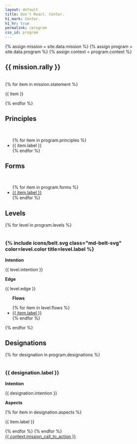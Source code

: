 ```yaml
---
layout: default
title: Don't React. Center.
h1_mark: Center.
h1_hr: true
permalink: /program
css_id: program
---
```


{% assign mission = site.data.mission %}
{% assign program = site.data.program %}
{% assign context = program.context %}

<section class="md-flow">
  <h2>{{ mission.rally }}</h2>
  <br>
  {% for item in mission.statement %}
  <p>{{ item }}</p>
  {% endfor %}
</section>

<section class="md-flow">
  <h2>Principles</h2>
  <br>
  <ul>
    {% for item in program.principles %}
      <li>{{ item.label }}</li>
    {% endfor %}
  </ul>
</section>

<section class="md-flow">
  <h2>Forms</h2>
  <br>
  <ul>
    {% for item in program.forms %}
      <li><a href="{{ item.url }}" target="_blank">{{ item.label }}</a></li>
    {% endfor %}
  </ul>
</section>

<section class="md-flow">
  <h2>Levels</h2>
  {% for level in program.levels %}
      <br>
      <br>
      <h3>
      {% include icons/belt.svg
      class="md-belt-svg"
      color=level.color
      title=level.label %}
      </h3>
      <p><strong>Intention</strong></p> <p>{{ level.intention }}</p>
      <p><strong>Edge</strong></p> <p>{{ level.edge }}</p>
      <ul>
        <p><strong>Flows</strong></p>
        {% for item in level.flows %}
          <li><a href="{{ item.url }}" target="_blank">{{ item.label }}</a></li>
        {% endfor %}
      </ul>
  {% endfor %}
</section>

<section class="md-flow">
  <h2>Designations</h2>
  {% for designation in program.designations %}
  <br>
  <br>
  <h3>{{ designation.label }}</h3>
  <p><strong>Intention</strong></p> <p>{{ designation.intention }}</p>
  <p><strong>Aspects</strong></p>
    {% for item in designation.aspects %}
  <p>{{ item.label }}</p>
    {% endfor %}
  {% endfor %}
</section>

<div class="md-cta-group">
    <a href="{{'/' | relative_url }}">{{ context.mission_call_to_action }}</a>
</div>
